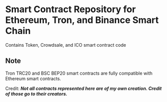 # Smart Contract Repository for Ethereum, Tron, and Binance Smart Chain
Contains Token, Crowdsale, and ICO smart contract code

## Note
Tron TRC20 and BSC BEP20 smart contracts are fully compatible with Ethereum smart contracts.

Credit:
***Not all contracts represented here are of my own creation. Credit of those go to their creators.***
